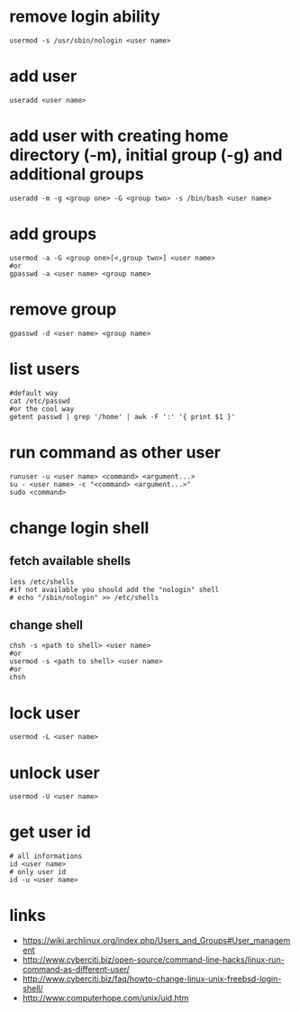# remove login ability

    usermod -s /usr/sbin/nologin <user name>

# add user

    useradd <user name>

# add user with creating home directory (-m), initial group (-g) and additional groups

    useradd -m -g <group one> -G <group two> -s /bin/bash <user name>

# add groups

    usermod -a -G <group one>[<,group two>] <user name>
    #or
    gpasswd -a <user name> <group name>

# remove group

    gpasswd -d <user name> <group name>

# list users

    #default way
    cat /etc/passwd
    #or the cool way
    getent passwd | grep '/home' | awk -F ':' '{ print $1 }'

# run command as other user

    runuser -u <user name> <command> <argument...>
    su - <user name> -c "<command> <argument...>"
    sudo <command>

# change login shell

## fetch available shells

    less /etc/shells
    #if not available you should add the "nologin" shell
    # echo "/sbin/nologin" >> /etc/shells

## change shell

    chsh -s <path to shell> <user name>
    #or
    usermod -s <path to shell> <user name>
    #or
    chsh

# lock user

    usermod -L <user name>

# unlock user

    usermod -U <user name>

# get user id

    # all informations
    id <user name>
    # only user id
    id -u <user name>

# links

* https://wiki.archlinux.org/index.php/Users_and_Groups#User_management
* http://www.cyberciti.biz/open-source/command-line-hacks/linux-run-command-as-different-user/
* http://www.cyberciti.biz/faq/howto-change-linux-unix-freebsd-login-shell/
* http://www.computerhope.com/unix/uid.htm
